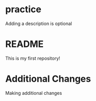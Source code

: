 # practice
 Adding a description is optional



 # README
 This is my first repository!


# Additional Changes
Making additional changes
